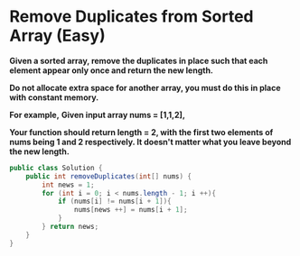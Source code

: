 # Remove Duplicates from Sorted Array (Easy)

**Given a sorted array, remove the duplicates in place such that each element appear only once and return the new length.**

**Do not allocate extra space for another array, you must do this in place with constant memory.**

**For example,**
**Given input array nums = [1,1,2],**

**Your function should return length = 2, with the first two elements of nums being 1 and 2 respectively. It doesn't matter what you leave beyond the new length.**



```java
public class Solution {
    public int removeDuplicates(int[] nums) {
        int news = 1;
        for (int i = 0; i < nums.length - 1; i ++){
            if (nums[i] != nums[i + 1]){
                nums[news ++] = nums[i + 1];
            }
        } return news;
    }
}
```
